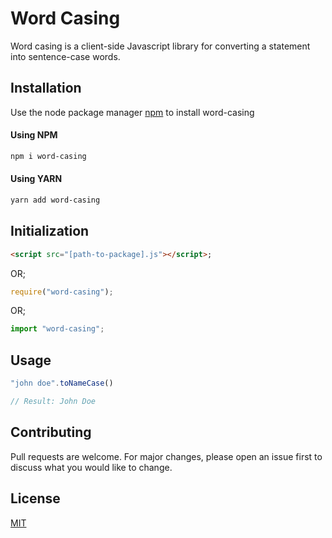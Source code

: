 # Word Casing

Word casing is a client-side Javascript library for converting a statement into sentence-case words.

## Installation

Use the node package manager [npm](https://www.npmjs.com) to install word-casing

#### Using NPM
```bash
npm i word-casing
```

#### Using YARN
```bash
yarn add word-casing
```

## Initialization

```HTML
<script src="[path-to-package].js"></script>;
```

OR;

```JavaScript
require("word-casing");
```

OR;

```JavaScript
import "word-casing";
```

## Usage

```JavaScript
"john doe".toNameCase()

// Result: John Doe
```

## Contributing

Pull requests are welcome. For major changes, please open an issue first to discuss what you would like to change.

## License

[MIT](https://choosealicense.com/licenses/mit/)
